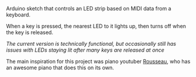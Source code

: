 Arduino sketch that controls an LED strip based on MIDI data from a keyboard.

When a key is pressed, the nearest LED to it lights up, then turns off when the key is released.

_The current version is technically functional, but occasionally still has issues with LEDs staying lit after many keys are released at once_


The main inspiration for this project was piano youtuber [Rousseau](https://www.youtube.com/channel/UCPZUQqtVDmcjm4NY5FkzqLA), who has an awesome piano that does this on its own.
